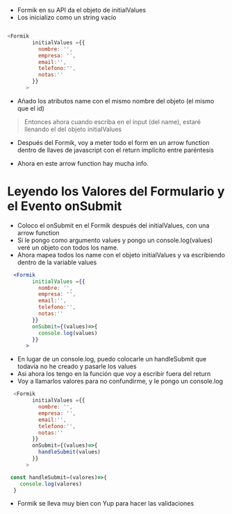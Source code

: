 - Formik en su API da el objeto de initialValues
- Los inicializo como un string vacío
~~~js

<Formik
        initialValues ={{
          nombre: '',
          empresa: '',
          email:'',
          telefono:'',
          notas:''
        }}
      >
~~~

- Añado los atributos name con el mismo nombre del objeto (el mismo que el id)

>Entonces ahora cuando escriba en el input (del name), estaré llenando el del objeto initialValues

- Después del Formik, voy a meter todo el form en un arrow function dentro de llaves de javascript con el return implícito entre paréntesis

- Ahora en este arrow function hay mucha info.

# Leyendo los Valores del Formulario y el Evento onSubmit

- Coloco el onSubmit en el Formik después del initialValues, con una arrow function
- Si le pongo como argumento values y pongo un console.log(values) veré un objeto con todos los name.
- Ahora mapea todos los name con el objeto initialValues y va escribiendo dentro de la variable values
~~~jsx
  <Formik
        initialValues ={{
          nombre: '',
          empresa: '',
          email:'',
          telefono:'',
          notas:''
        }}
        onSubmit={(values)=>{
          console.log(values)
        }}
      >

~~~

- En lugar de un console.log, puedo colocarle un handleSubmit que todavía no he creado y pasarle los values
- Asi ahora los tengo en la función que voy a escribir fuera del return
- Voy a llamarlos valores para no confundirme, y le pongo un console.log
~~~js
  <Formik
        initialValues ={{
          nombre: '',
          empresa: '',
          email:'',
          telefono:'',
          notas:''
        }}
        onSubmit={(values)=>{
          handleSubmit(values)
        }}
      >
~~~
~~~js
 const handleSubmit=(valores)=>{
    console.log(valores)
  }
~~~

- Formik se lleva muy bien con Yup para hacer las validaciones
